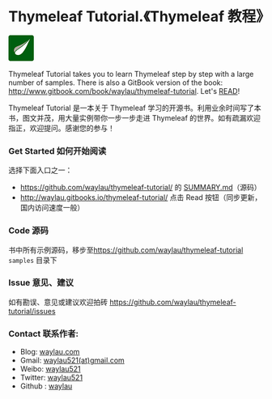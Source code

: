 # Thymeleaf Tutorial.《Thymeleaf 教程》

![](images/thymeleaf-logo.png)

Thymeleaf  Tutorial takes you to learn Thymeleaf  step by step with a large number of samples. There is also a GitBook version of the book: <http://www.gitbook.com/book/waylau/thymeleaf-tutorial>.
Let's [READ](SUMMARY.md)!

Thymeleaf Tutorial 是一本关于 Thymeleaf 学习的开源书。利用业余时间写了本书，图文并茂，用大量实例带你一步一步走进 Thymeleaf 的世界。如有疏漏欢迎指正，欢迎提问。感谢您的参与！
 
### Get Started 如何开始阅读

选择下面入口之一：

* <https://github.com/waylau/thymeleaf-tutorial/> 的 [SUMMARY.md](SUMMARY.md)（源码）
* <http://waylau.gitbooks.io/thymeleaf-tutorial/> 点击 Read 按钮（同步更新，国内访问速度一般）
 
### Code 源码

书中所有示例源码，移步至<https://github.com/waylau/thymeleaf-tutorial>  `samples` 目录下

### Issue 意见、建议

如有勘误、意见或建议欢迎拍砖 <https://github.com/waylau/thymeleaf-tutorial/issues>

### Contact 联系作者:

* Blog: [waylau.com](http://waylau.com)
* Gmail: [waylau521(at)gmail.com](mailto:waylau521@gmail.com)
* Weibo: [waylau521](http://weibo.com/waylau521)
* Twitter: [waylau521](https://twitter.com/waylau521)
* Github : [waylau](https://github.com/waylau)
